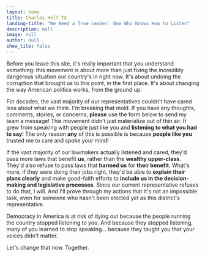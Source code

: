 ```yaml
---
layout: home
title: Charles Helf TX
landing-title: "We Need a True Leader: One Who Knows How to Listen"
description: null
image: null
author: null
show_tile: false
---
```


Before you leave this site, it's really important that you understand something: this movement is about more than just fixing the incredibly dangerous situation our country's in right now. It's about undoing the corruption that brought us to this point, in the first place. It's about changing the way American politics works, from the ground up.

For decades, the vast majority of our representatives couldn't have cared less about what we think. I'm breaking that mold. If you have any thoughts, comments, stories, or concerns, <b>please</b> use the form below to send my team a message! This movement didn't just materialize out of thin air. It grew from speaking with people just like you and <b>listening to what you had to say</b>! The only reason <b>any</b> of this is possible is because <b>people like you</b> trusted me to care and spoke your mind!

If the vast majority of our lawmakers actually listened and cared, they'd pass more laws that benefit <b>us</b>, rather than the <b>wealthy upper-class</b>. They'd also refuse to pass laws that <b>harmed us</b> for <b>their benefit</b>. What's more, if they were doing their jobs right, they'd be able to <b>explain their plans clearly</b> and make good-faith efforts to <b>include us in the decision-making and legislative processes</b>. Since our current representative refuses to do that, I will. And I'll prove through my actions that it's not an impossible task, even for someone who hasn't been elected yet as this district's representative.

Democracy in America is at risk of dying out because the people running the country stopped listening to you. And because they stopped listening, many of you learned to stop speaking... because they taught you that your voices didn't matter.

Let's change that now. Together.
